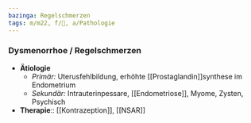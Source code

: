 ```yaml
---
bazinga: Regelschmerzen
tags: m/m22, f/🦩, a/Pathologie
---
```

### Dysmenorrhoe / Regelschmerzen
- **Ätiologie**
	- *Primär:* Uterusfehlbildung, erhöhte [[Prostaglandin]]synthese im Endometrium
	- *Sekundär:* Intrauterinpessare, [[Endometriose]], Myome, Zysten, Psychisch
- **Therapie**:: [[Kontrazeption]], [[NSAR]]